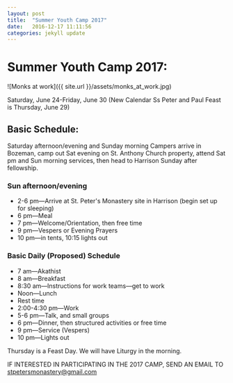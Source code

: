 ```yaml
---
layout: post
title:  "Summer Youth Camp 2017"
date:   2016-12-17 11:11:56
categories: jekyll update
---
```


# Summer Youth Camp 2017:

![Monks at work]({{ site.url }}/assets/monks_at_work.jpg)

Saturday, June 24-Friday, June 30 (New Calendar Ss Peter and Paul Feast is Thursday, June 29)

## Basic Schedule:

Saturday afternoon/evening and Sunday morning
Campers arrive in Bozeman, camp out Sat evening on St. Anthony Church property, attend Sat pm and Sun morning services, then head to Harrison Sunday after fellowship.

### Sun afternoon/evening

- 2-6 pm—Arrive at St. Peter's Monastery site in Harrison (begin set up for sleeping)
- 6 pm—Meal
- 7 pm—Welcome/Orientation, then free time
- 9 pm—Vespers or Evening Prayers
- 10 pm—in tents, 10:15 lights out

### Basic Daily (Proposed) Schedule

- 7 am—Akathist
- 8 am—Breakfast
- 8:30 am—Instructions for work teams—get to work
- Noon—Lunch
- Rest time
- 2:00-4:30 pm—Work
- 5-6 pm—Talk, and small groups
- 6 pm—Dinner, then structured activities or free time
- 9 pm—Service (Vespers)
- 10 pm—Lights out

Thursday is a Feast Day.  We will have Liturgy in the morning.

IF INTERESTED IN PARTICIPATING IN THE 2017 CAMP, SEND AN EMAIL TO [stpetersmonastery@gmail.com](mailto:stpetersmonastery@gmail.com) 
